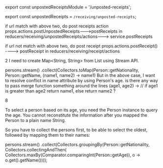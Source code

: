 

export const unpostedReceiptsModule = '/unposted-receipts';

export const unpostedReceipts = `/receiving/unposted-receipts`;

if url match with above two, do post receipts action
props.actions.postUnpostedReceipts--->postReceipts in reducers/receiving/unpostedReceipts/actions--->
service.postReceipts

if url not match with above two, do post receipt
props.actions.postReceipt() ----> postReceipt in reducers/receiving/receipt/actions 








2
I need to create Map<String, String> from List<Person> using Stream API.

persons.stream()
       .collect(Collectors.toMap(Person::getNationality, Person::getName, (name1, name2) -> name1)
But in the above case, I want to resolve conflict in name attribute by using Person's age. is there any way to pass merge function something around the lines (age1, age2) -> // if age1  is greater than age2 return name1, else return name2 ?

8

To select a person based on its age, you need the Person instance to query the age. You cannot reconstitute the information after you mapped the Person to a plain name String.

So you have to collect the persons first, to be able to select the oldest, followed by mapping them to their names:

persons.stream()
    .collect(Collectors.groupingBy(Person::getNationality, Collectors.collectingAndThen(
        Collectors.maxBy(Comparator.comparingInt(Person::getAge)),
        o -> o.get().getName())));



